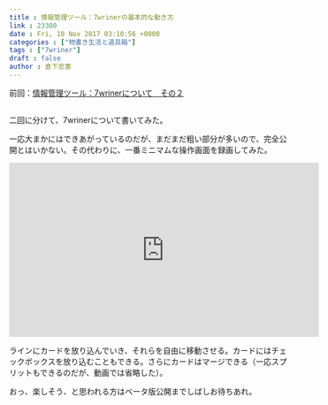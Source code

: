 ```yaml
---
title : 情報管理ツール：7wrinerの基本的な動き方
link : 23300
date : Fri, 10 Nov 2017 03:10:56 +0000
categories : ["物書き生活と道具箱"]
tags : ["7wriner"]
draft : false
author : 倉下忠憲
---
```


前回：<a href="https://rashita.net/blog/?p=23292" target="_blank">情報管理ツール：7wrinerについて　その２</a>

<h2></h2>

二回に分けて、7wrinerについて書いてみた。

一応大まかにはできあがっているのだが、まだまだ粗い部分が多いので、完全公開とはいかない。その代わりに、一番ミニマムな操作画面を録画してみた。

<iframe width="560" height="315" src="https://www.youtube.com/embed/FnGNeMi9tfY" frameborder="0" allowfullscreen></iframe>

ラインにカードを放り込んでいき、それらを自由に移動させる。カードにはチェックボックスを放り込むこともできる。さらにカードはマージできる（一応スプリットもできるのだが、動画では省略した）。

おっ、楽しそう、と思われる方はベータ版公開までしばしお待ちあれ。